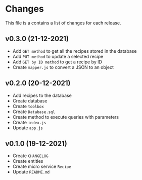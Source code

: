 # Changes

This file is a contains a list of changes for each release.

## v0.3.0 (21-12-2021)

* Add `GET method` to get all the recipes stored in the database
* Add `PUT method` to update a selected recipe
* Add `GET by ID method` to get a recipe by ID
* Create `mapper.js` to convert a JSON to an object

## v0.2.0 (20-12-2021)

* Add recipes to the database
* Create database
* Create `toolbox`
* Create `Database.sql`
* Create method to execute queries with parameters
* Create `index.js`
* Update `app.js`

## v0.1.0 (19-12-2021)

* Create `CHANGELOG`
* Create entities
* Create micro service `Recipe`
* Update `README.md`
